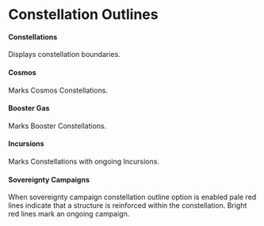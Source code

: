 # Constellation Outlines

#### Constellations
Displays constellation boundaries.

#### Cosmos
Marks Cosmos Constellations.

#### Booster Gas
Marks Booster Constellations.

#### Incursions
Marks Constellations with ongoing Incursions.

#### Sovereignty Campaigns
When sovereignty campaign constellation outline option is enabled pale red lines indicate that a structure is reinforced within the constellation. Bright red lines mark an ongoing campaign.
<!--stackedit_data:
eyJoaXN0b3J5IjpbMTc0MzgzNTIxMCwtOTU0MzcyMDAzLDcyMD
Y4NTQyMiw4NTEzMjEyNyw2NDE3MzA2NTZdfQ==
-->